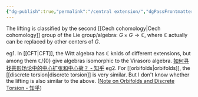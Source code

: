 ```yaml
---
{"dg-publish":true,"permalink":"/central extension/","dgPassFrontmatter":true,"created":"2024-11-24T14:59:32.123+01:00","updated":"2024-11-30T17:51:39.948+01:00"}
---
```



The lifting is classified by the second [[Cech cohomology\|Cech cohomology]] group of the Lie group/algebra: $G\times G\rightarrow \mathbb{C}$, where $\mathbb{C}$ actually can be replaced by other centers of $G$.

eg1. In [[CFT\|CFT]], the Witt algebra has $\mathbb{C}$ knids of different extensions, but among them $\mathbb{C}/\{0\}$ give algebras isomorphic to the Virasoro algebra. [如何寻找共形场论中的中心扩张和中心荷？ - 知乎](https://www.zhihu.com/question/517500343/answer/2356237920)
eg2. For [[orbifolds\|orbifolds]], the [[discrete torsion\|discrete torsion]] is very similar. But I don't know whether the lifting is also similar to the above. ([Note on Orbifolds and Discrete Torsion - 知乎](https://zhuanlan.zhihu.com/p/618814414))